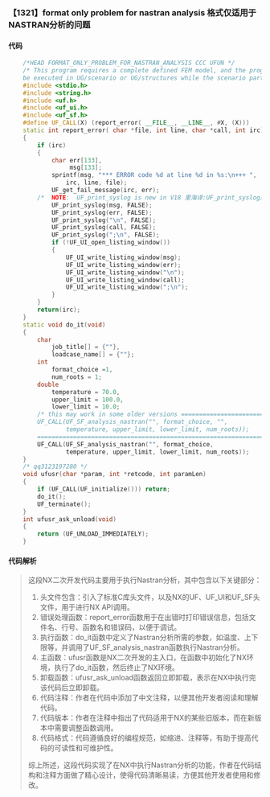 ### 【1321】format only problem for nastran analysis 格式仅适用于NASTRAN分析的问题

#### 代码

```cpp
    /*HEAD FORMAT_ONLY_PROBLEM_FOR_NASTRAN_ANALYSIS CCC UFUN */  
    /* This program requires a complete defined FEM model, and the program has to   
    be executed in UG/scenario or UG/structures while the scenario part is work part.*/  
    #include <stdio.h>  
    #include <string.h>  
    #include <uf.h>  
    #include <uf_ui.h>  
    #include <uf_sf.h>  
    #define UF_CALL(X) (report_error( __FILE__, __LINE__, #X, (X)))  
    static int report_error( char *file, int line, char *call, int irc)  
    {  
        if (irc)  
        {  
            char err[133],  
                 msg[133];  
            sprintf(msg, "*** ERROR code %d at line %d in %s:\n+++ ",  
                irc, line, file);  
            UF_get_fail_message(irc, err);  
        /*  NOTE:  UF_print_syslog is new in V18 里海译:UF_print_syslog是V18版本新增的功能，用于在Caché中打印系统日志信息。 */  
            UF_print_syslog(msg, FALSE);  
            UF_print_syslog(err, FALSE);  
            UF_print_syslog("\n", FALSE);  
            UF_print_syslog(call, FALSE);  
            UF_print_syslog(";\n", FALSE);  
            if (!UF_UI_open_listing_window())  
            {  
                UF_UI_write_listing_window(msg);  
                UF_UI_write_listing_window(err);  
                UF_UI_write_listing_window("\n");  
                UF_UI_write_listing_window(call);  
                UF_UI_write_listing_window(";\n");  
            }  
        }  
        return(irc);  
    }  
    static void do_it(void)  
    {  
        char  
            job_title[] = {""},  
            loadcase_name[] = {""};  
        int  
            format_choice =1,  
            num_roots = 1;  
        double  
            temperature = 70.0,  
            upper_limit = 100.0,  
            lower_limit = 10.0;   
        /* this may work in some older versions ===============================  
        UF_CALL(UF_SF_analysis_nastran("", format_choice, "",   
                temperature, upper_limit, lower_limit, num_roots));  
        =====================================================================*/  
        UF_CALL(UF_SF_analysis_nastran("", format_choice,    
                temperature, upper_limit, lower_limit, num_roots));  
    }  
    /* qq3123197280 */  
    void ufusr(char *param, int *retcode, int paramLen)  
    {  
        if (UF_CALL(UF_initialize())) return;  
        do_it();  
        UF_terminate();  
    }  
    int ufusr_ask_unload(void)  
    {  
        return (UF_UNLOAD_IMMEDIATELY);  
    }

```

#### 代码解析

> 这段NX二次开发代码主要用于执行Nastran分析，其中包含以下关键部分：
>
> 1. 头文件包含：引入了标准C库头文件，以及NX的UF、UF_UI和UF_SF头文件，用于进行NX API调用。
> 2. 错误处理函数：report_error函数用于在出错时打印错误信息，包括文件名、行号、函数名和错误码，以便于调试。
> 3. 执行函数：do_it函数中定义了Nastran分析所需的参数，如温度、上下限等，并调用了UF_SF_analysis_nastran函数执行Nastran分析。
> 4. 主函数：ufusr函数是NX二次开发的主入口，在函数中初始化了NX环境，执行了do_it函数，然后终止了NX环境。
> 5. 卸载函数：ufusr_ask_unload函数返回立即卸载，表示在NX中执行完该代码后立即卸载。
> 6. 代码注释：作者在代码中添加了中文注释，以便其他开发者阅读和理解代码。
> 7. 代码版本：作者在注释中指出了代码适用于NX的某些旧版本，而在新版本中需要调整函数调用。
> 8. 代码格式：代码遵循良好的编程规范，如缩进、注释等，有助于提高代码的可读性和可维护性。
>
> 综上所述，这段代码实现了在NX中执行Nastran分析的功能，作者在代码结构和注释方面做了精心设计，使得代码清晰易读，方便其他开发者使用和修改。
>

